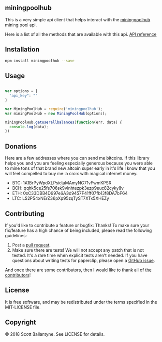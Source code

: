 miningpoolhub
------------


This is a very simple api client that helps interact with the [miningpoolhub](http://miningpoolhub.com/) mining pool api.  

Here is a list of all the methods that are available with this api.
[API reference](https://github.com/miningpoolhub/php-mpos/wiki/API-Reference)

Installation
------------
```bash
npm install miningpoolhub --save
```

Usage
------------

```javascript

var options = {
  "api_key": ""
}

var MiningPoolHub = require('miningpoolhub');
var miningPoolHub = new MiningPoolHub(options);

miningPoolHub.getuserallbalances(function(err, data) {
  console.log(data);
})


```

Donations
------------

Here are a few addresses where you can send me bitcoins.  If this library helps you and you are feeling especially generous because you were able to mine tons of that brand new altcoin super early in it's life I know that you will feel compelled to buy me la croix with magical internet money.  


* BTC: 1A1BrPyWpdXLPsidjaMAmyNG71vFwmKPSR
* BCH: qqhk5ce25fs706sk9vlnhtezpk3ezp9euc82cyky8v
* ETH: 0xC33DBB4D997e6A3d9457F41ff07fb13f8DA7bF64
* LTC: LS2P54xNErZ36pXp95zqTyST7XTx5XHEZy


Contributing
------------

If you'd like to contribute a feature or bugfix: Thanks! To make sure your fix/feature has a high chance of being included, please read the following guidelines:

1. Post a [pull request](https://github.com/ballantyne/miningpoolhub/compare/).
2. Make sure there are tests! We will not accept any patch that is not tested.
   It's a rare time when explicit tests aren't needed. If you have questions
   about writing tests for paperclip, please open a
   [GitHub issue](https://github.com/ballantyne/miningpoolhub/issues/new).


And once there are some contributors, then I would like to thank all of [the contributors](https://github.com/ballantyne/miningpoolhub/graphs/contributors)!


License
-------

It is free software, and may be redistributed under the terms specified in the MIT-LICENSE file.

Copyright
-------
© 2018 Scott Ballantyne. See LICENSE for details.
